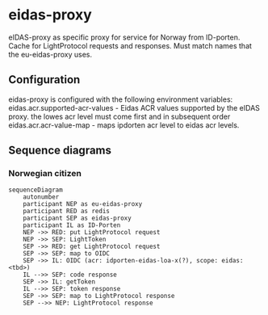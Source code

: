 # eidas-proxy

eIDAS-proxy as specific proxy for service for Norway from ID-porten.
Cache for LightProtocol requests and responses. Must match names that the eu-eidas-proxy uses.

## Configuration

eidas-proxy is configured with the following environment variables:
eidas.acr.supported-acr-values - Eidas ACR values supported by the eIDAS proxy. the lowes acr level must come first and
in subsequent order
eidas.acr.acr-value-map - maps ipdorten acr level to eidas acr levels.

## Sequence diagrams

### Norwegian citizen

```mermaid  
sequenceDiagram
    autonumber
    participant NEP as eu-eidas-proxy
    participant RED as redis
    participant SEP as eidas-proxy
    participant IL as ID-Porten
    NEP ->> RED: put LightProtocol request
    NEP ->> SEP: LightToken
    SEP ->> RED: get LightProtocol request
    SEP ->> SEP: map to OIDC
    SEP ->> IL: OIDC (acr: idporten-eidas-loa-x(?), scope: eidas:<tbd>)
    IL -->> SEP: code response
    SEP ->> IL: getToken
    IL -->> SEP: token response
    SEP ->> SEP: map to LightProtocol response
    SEP -->> NEP: LightProtocol response

```    